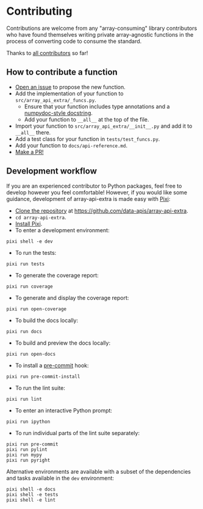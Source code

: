 # Contributing

Contributions are welcome from any "array-consuming" library contributors who
have found themselves writing private array-agnostic functions in the process of
converting code to consume the standard.

Thanks to [all contributors](contributors.md) so far!

## How to contribute a function

- [Open an issue](https://github.com/data-apis/array-api-extra/issues/new) to
  propose the new function.
- Add the implementation of your function to `src/array_api_extra/_funcs.py`.
  - Ensure that your function includes type annotations and a
    [numpydoc-style docstring](https://numpydoc.readthedocs.io/en/latest/format.html).
  - Add your function to `__all__` at the top of the file.
- Import your function to `src/array_api_extra/__init__.py` and add it to
  `__all__` there.
- Add a test class for your function in `tests/test_funcs.py`.
- Add your function to `docs/api-reference.md`.
- [Make a PR!](https://github.com/data-apis/array-api-extra/pulls)

## Development workflow

If you are an experienced contributor to Python packages, feel free to develop
however you feel comfortable! However, if you would like some guidance,
development of array-api-extra is made easy with
[Pixi](https://pixi.sh/latest/):

- [Clone the repository](https://docs.github.com/en/repositories/creating-and-managing-repositories/cloning-a-repository)
  at <https://github.com/data-apis/array-api-extra>.
- `cd array-api-extra`.
- [Install Pixi](https://pixi.sh/latest/#installation).
- To enter a development environment:

```
pixi shell -e dev
```

- To run the tests:

```
pixi run tests
```

- To generate the coverage report:

```
pixi run coverage
```

- To generate and display the coverage report:

```
pixi run open-coverage
```

- To build the docs locally:

```
pixi run docs
```

- To build and preview the docs locally:

```
pixi run open-docs
```

- To install a [pre-commit](https://pre-commit.com) hook:

```
pixi run pre-commit-install
```

- To run the lint suite:

```
pixi run lint
```

- To enter an interactive Python prompt:

```
pixi run ipython
```

- To run individual parts of the lint suite separately:

```
pixi run pre-commit
pixi run pylint
pixi run mypy
pixi run pyright
```

Alternative environments are available with a subset of the dependencies and
tasks available in the `dev` environment:

```
pixi shell -e docs
pixi shell -e tests
pixi shell -e lint
```
